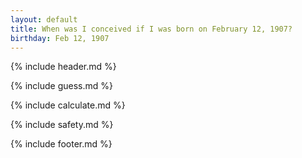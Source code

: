 ```yaml
---
layout: default
title: When was I conceived if I was born on February 12, 1907?
birthday: Feb 12, 1907
---
```


{% include header.md %}

{% include guess.md %}

{% include calculate.md %}

{% include safety.md %}

{% include footer.md %}



